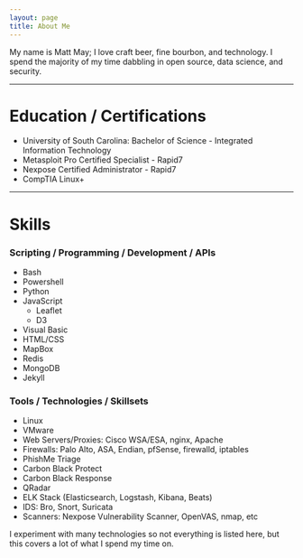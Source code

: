 ```yaml
---
layout: page
title: About Me
---
```


My name is Matt May; I love craft beer, fine bourbon, and technology. I spend the majority of my time dabbling in open source, data science, and security.

---

# Education / Certifications
- University of South Carolina: Bachelor of Science - Integrated Information Technology
- Metasploit Pro Certified Specialist - Rapid7
- Nexpose Certified Administrator - Rapid7
- CompTIA Linux+

---

# Skills

### Scripting / Programming / Development / APIs
- Bash
- Powershell
- Python
- JavaScript
  - Leaflet
  - D3
- Visual Basic
- HTML/CSS
- MapBox
- Redis
- MongoDB
- Jekyll

### Tools / Technologies / Skillsets
- Linux
- VMware
- Web Servers/Proxies: Cisco WSA/ESA, nginx, Apache
- Firewalls: Palo Alto, ASA, Endian, pfSense, firewalld, iptables
- PhishMe Triage
- Carbon Black Protect
- Carbon Black Response
- QRadar
- ELK Stack (Elasticsearch, Logstash, Kibana, Beats)
- IDS: Bro, Snort, Suricata
- Scanners: Nexpose Vulnerability Scanner, OpenVAS, nmap, etc

I experiment with many technologies so not everything is listed here, but this covers a lot of what I spend my time on.
